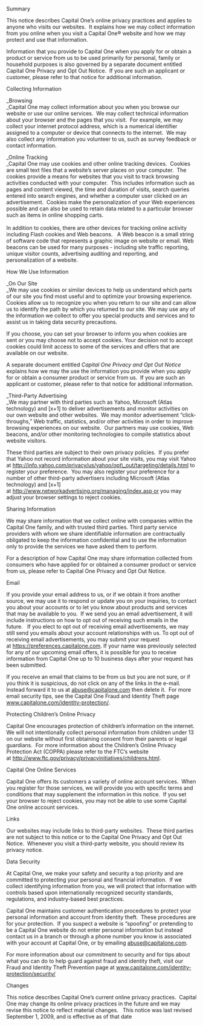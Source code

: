 Summary

This notice describes Capital One’s online privacy practices and applies to anyone who visits our websites.  It explains how we may collect information from you online when you visit a Capital One® website and how we may protect and use that information.

Information that you provide to Capital One when you apply for or obtain a product or service from us to be used primarily for personal, family or household purposes is also governed by a separate document entitled Capital One Privacy and Opt Out Notice.  If you are such an applicant or customer, please refer to that notice for additional information.

Collecting Information

_Browsing  
_Capital One may collect information about you when you browse our website or use our online services.  We may collect technical information about your browser and the pages that you visit.  For example, we may collect your internet protocol address, which is a numerical identifier assigned to a computer or device that connects to the internet.  We may also collect any information you volunteer to us, such as survey feedback or contact information.

_Online Tracking  
_Capital One may use cookies and other online tracking devices.  Cookies are small text files that a website’s server places on your computer.  The cookies provide a means for websites that you visit to track browsing activities conducted with your computer.  This includes information such as pages and content viewed, the time and duration of visits, search queries entered into search engines, and whether a computer user clicked on an advertisement.  Cookies make the personalization of your Web experiences possible and can also be used to retain data related to a particular browser such as items in online shopping carts.  
   
In addition to cookies, there are other devices for tracking online activity including Flash cookies and Web beacons.   A Web beacon is a small string of software code that represents a graphic image on website or email. Web beacons can be used for many purposes - including site traffic reporting, unique visitor counts, advertising auditing and reporting, and personalization of a website.

How We Use Information

_On Our Site  
_We may use cookies or similar devices to help us understand which parts of our site you find most useful and to optimize your browsing experience. Cookies allow us to recognize you when you return to our site and can allow us to identify the path by which you returned to our site. We may use any of the information we collect to offer you special products and services and to assist us in taking data security precautions.  

If you choose, you can set your browser to inform you when cookies are sent or you may choose not to accept cookies. Your decision not to accept cookies could limit access to some of the services and offers that are available on our website.

A separate document entitled _Capital One Privacy and Opt Out Notice_ explains how we may the use the information you provide when you apply for or obtain a consumer product or service from us.  If you are such an applicant or customer, please refer to that notice for additional information.

_Third-Party Advertising  
_We may partner with third parties such as Yahoo, Microsoft (Atlas technology) and \[x+1\] to deliver advertisements and monitor activities on our own website and other websites.  We may monitor advertisement “click-throughs,” Web traffic, statistics, and/or other activities in order to improve browsing experiences on our website.  Our partners may use cookies, Web beacons, and/or other monitoring technologies to compile statistics about website visitors.

These third parties are subject to their own privacy policies.  If you prefer that Yahoo not record information about your site visits, you may visit Yahoo at http://info.yahoo.com/privacy/us/yahoo/opt\_out/targeting/details.html to register your preference.  You may also register your preference for a number of other third-party advertisers including Microsoft (Atlas technology) and \[x+1\] at http://www.networkadvertising.org/managing/index.asp or you may adjust your browser settings to reject cookies.

Sharing Information

We may share information that we collect online with companies within the Capital One family, and with trusted third parties. Third party service providers with whom we share identifiable information are contractually obligated to keep the information confidential and to use the information only to provide the services we have asked them to perform.

For a description of how Capital One may share information collected from consumers who have applied for or obtained a consumer product or service from us, please refer to Capital One Privacy and Opt Out Notice.

Email

If you provide your email address to us, or if we obtain it from another source, we may use it to respond or update you on your inquiries, to contact you about your accounts or to let you know about products and services that may be available to you.  If we send you an email advertisement, it will include instructions on how to opt out of receiving such emails in the future.   If you elect to opt out of receiving email advertisements, we may still send you emails about your account relationships with us. To opt out of receiving email advertisements, you may submit your request at https://preferences.capitalone.com. If your name was previously selected for any of our upcoming email offers, it is possible for you to receive information from Capital One up to 10 business days after your request has been submitted. 

If you receive an email that claims to be from us but you are not sure, or if you think it is suspicious, do not click on any of the links in the e-mail. Instead forward it to us at abuse@capitalone.com then delete it.  For more email security tips, see the Capital One Fraud and Identity Theft page www.capitalone.com/identity-protection/.

Protecting Children’s Online Privacy

Capital One encourages protection of children’s information on the internet.  We will not intentionally collect personal information from children under 13 on our website without first obtaining consent from their parents or legal guardians.  For more information about the Children’s Online Privacy Protection Act (COPPA) please refer to the FTC’s website at http://www.ftc.gov/privacy/privacyinitiatives/childrens.html.

Capital One Online Services

Capital One offers its customers a variety of online account services.  When you register for those services, we will provide you with specific terms and conditions that may supplement the information in this notice.  If you set your browser to reject cookies, you may not be able to use some Capital One online account services.

Links

Our websites may include links to third-party websites.  These third parties are not subject to this notice or to the Capital One Privacy and Opt Out Notice.  Whenever you visit a third-party website, you should review its privacy notice.

Data Security

At Capital One, we make your safety and security a top priority and are committed to protecting your personal and financial information.  If we collect identifying information from you, we will protect that information with controls based upon internationally recognized security standards, regulations, and industry-based best practices.

Capital One maintains customer authentication procedures to protect your personal information and account from identity theft.  These procedures are for your protection.  If you suspect a website is “spoofing” or pretending to be a Capital One website do not enter personal information but instead contact us in a branch or through a phone number you know is associated with your account at Capital One, or by emailing abuse@capitalone.com.

For more information about our commitment to security and for tips about what you can do to help guard against fraud and identity theft, visit our Fraud and Identity Theft Prevention page at www.capitalone.com/identity-protection/security/

Changes

This notice describes Capital One’s current online privacy practices.  Capital One may change its online privacy practices in the future and we may revise this notice to reflect material changes.   This notice was last revised September 1, 2009, and is effective as of that date